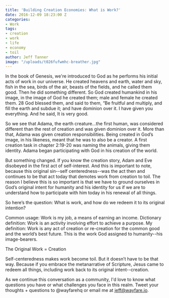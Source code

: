 ```yaml
---
title: 'Building Creation Economies: What is Work?'
date: 2016-12-09 18:23:00 Z
categories:
- Work
tags:
- creation
- work
- life
- economy
- toil
author: Jeff Tanner
image: "/uploads/t026fufwmhc-breather.jpg"
---
```


In the book of Genesis, we're introduced to God as he performs his initial acts of work in our universe. He created heavens and earth, water and sky, fish in the sea, birds of the air, beasts of the fields, and he called them good. Then he did something different. 
So God created humankind in his image, in the image of God he created them; male and female he created them. 
28 God blessed them, and said to them, “Be fruitful and multiply, and fill the earth and subdue it; and have dominion over it. I have given you everything. And he said, It is very good.

<!-- more -->

So we see that Adama, the earth creature...the first human, was considered different than the rest of creation and was given dominion over it. More than that, Adama was given creation responsibilities. Being created in God’s image, in his likeness, meant that he was to also be a creator. A first creation task in chapter 2:19-20 was naming the animals, giving them identity. Adama began participating with God in his creation of the world.

But something changed. If you know the creation story, Adam and Eve disobeyed in the first act of self-interest. And this is important to note, because this original sin--self centeredness--was the act then and continues to be that act today that demotes work from creation to toil. The reason I believe this is so important is that we have to ground ourselves in God’s original intent for humanity and his identity for us if we are to understand how to participate with him today in his renewal of all things. 

So here’s the question: What is work, and how do we redeem it to its original intention?

Common usage: Work is my job, a means of earning an income. 
Dictionary definition: Work is an activity involving effort to achieve a purpose.
My definition: Work is any act of creation or re-creation for the common good and the world’s best future. This is the work God assigned to humanity--his image-bearers.

The Original Work = Creation

Self-centeredness makes work become toil. But it doesn’t have to be that way. Because if you embrace the metanarrative of Scripture, Jesus came to redeem all things, including work back to its original intent--creation.

As we continue this conversation as a community, I'd love to know what questions you have or what challenges you face in this realm. Tweet your thoughts + questions to @wayfarehq or email me at jeff@wayfare.io. 